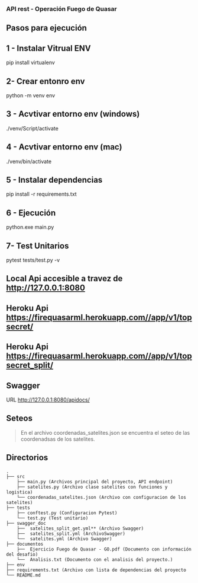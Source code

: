 ### API rest - Operación Fuego de Quasar

## Pasos para ejecución 

## 1 - Instalar Vitrual ENV
pip install virtualenv

## 2- Crear entonro env 
python -m venv env

## 3 - Acvtivar entorno env (windows)
./venv/Script/activate

## 4 - Acvtivar entorno env (mac)
./venv/bin/activate

## 5 - Instalar dependencias
pip install -r requirements.txt

## 6 - Ejecución
python.exe main.py

## 7- Test Unitarios
pytest tests/test.py -v

## Local Api accesible a travez de  http://127.0.0.1:8080

## Heroku Api https://firequasarml.herokuapp.com//app/v1/topsecret/
## Heroku Api https://firequasarml.herokuapp.com//app/v1/topsecret_split/

## Swagger 
URL http://127.0.0.1:8080/apidocs/


## Seteos

> En el archivo coordenadas_satelites.json se encuentra el seteo de las coordenadsas de los satelites.

## Directorios
    .
    ├── src
        ├── main.py (Archivos principal del proyecto, API endpoint)
        ├── satelites.py (Archivo clase satelites con funciones y logistica)
        └── coordenadas_satelites.json (Archivo con configuracion de los satelites)
    ├── tests
        ├── conftest.py (Configuracion Pytest)
        └── test.py (Test unitario)    
    ├── swagger_doc
        ├──  satelites_split_get.yml** (Archivo Swagger)
        ├──  satelites_split.yml (ArchivoSwagger)
        └──  satelites.yml (Archivo Swagger)    
    ├── documentos
        ├──  Ejercicio Fuego de Quasar - GO.pdf (Documento con información del desafio)
        └──  Analisis.txt (Documento con el analisis del proyecto.)
    ├── env
    ├── requirements.txt (Archivo con lista de dependencias del proyecto
    └── README.md
